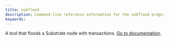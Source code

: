 ```yaml
---
title: subflood
description: Command-line reference information for the subflood program.
keywords:
---
```


A tool that floods a Substrate node with transactions.
[Go to documentation](https://github.com/paritytech/subflood).